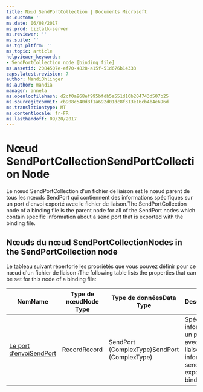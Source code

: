 ```yaml
---
title: Nœud SendPortCollection | Documents Microsoft
ms.custom: ''
ms.date: 06/08/2017
ms.prod: biztalk-server
ms.reviewer: ''
ms.suite: ''
ms.tgt_pltfrm: ''
ms.topic: article
helpviewer_keywords:
- SendPortCollection node [binding file]
ms.assetid: 2084507e-ef70-4828-a15f-51d676b14333
caps.latest.revision: 7
author: MandiOhlinger
ms.author: mandia
manager: anneta
ms.openlocfilehash: d2cf0a968ef995bfdb5a551d16b204743d507b25
ms.sourcegitcommit: cb908c540d8f1a692d01dc8f313e16cb4b4e696d
ms.translationtype: MT
ms.contentlocale: fr-FR
ms.lasthandoff: 09/20/2017
---
```

# <a name="sendportcollection-node"></a><span data-ttu-id="2cf65-102">Nœud SendPortCollection</span><span class="sxs-lookup"><span data-stu-id="2cf65-102">SendPortCollection Node</span></span>
<span data-ttu-id="2cf65-103">Le nœud SendPortCollection d'un fichier de liaison est le nœud parent de tous les nœuds SendPort qui contiennent des informations spécifiques sur un port d'envoi exporté avec le fichier de liaison.</span><span class="sxs-lookup"><span data-stu-id="2cf65-103">The SendPortCollection node of a binding file is the parent node for all of the SendPort nodes which contain specific information about a send port that is exported with the binding file.</span></span>  
  
## <a name="nodes-in-the-sendportcollection-node"></a><span data-ttu-id="2cf65-104">Nœuds du nœud SendPortCollection</span><span class="sxs-lookup"><span data-stu-id="2cf65-104">Nodes in the SendPortCollection node</span></span>  
 <span data-ttu-id="2cf65-105">Le tableau suivant répertorie les propriétés que vous pouvez définir pour ce nœud d'un fichier de liaison :</span><span class="sxs-lookup"><span data-stu-id="2cf65-105">The following table lists the properties that can be set for this node of a binding file:</span></span>  
  
|<span data-ttu-id="2cf65-106">**Nom**</span><span class="sxs-lookup"><span data-stu-id="2cf65-106">**Name**</span></span>|<span data-ttu-id="2cf65-107">**Type de nœud**</span><span class="sxs-lookup"><span data-stu-id="2cf65-107">**Node Type**</span></span>|<span data-ttu-id="2cf65-108">**Type de données**</span><span class="sxs-lookup"><span data-stu-id="2cf65-108">**Data Type**</span></span>|<span data-ttu-id="2cf65-109">**Description**</span><span class="sxs-lookup"><span data-stu-id="2cf65-109">**Description**</span></span>|<span data-ttu-id="2cf65-110">**Restrictions**</span><span class="sxs-lookup"><span data-stu-id="2cf65-110">**Restrictions**</span></span>|<span data-ttu-id="2cf65-111">**Commentaires**</span><span class="sxs-lookup"><span data-stu-id="2cf65-111">**Comments**</span></span>|  
|--------------|-------------------|-------------------|---------------------|----------------------|------------------|  
|[<span data-ttu-id="2cf65-112">Le port d’envoi</span><span class="sxs-lookup"><span data-stu-id="2cf65-112">SendPort</span></span>](../core/sendport-sendportcollection-node.md)|<span data-ttu-id="2cf65-113">Record</span><span class="sxs-lookup"><span data-stu-id="2cf65-113">Record</span></span>|<span data-ttu-id="2cf65-114">SendPort (ComplexType)</span><span class="sxs-lookup"><span data-stu-id="2cf65-114">SendPort (ComplexType)</span></span>|<span data-ttu-id="2cf65-115">Spécifie les informations relatives à un port d'envoi exporté avec le fichier de liaison.</span><span class="sxs-lookup"><span data-stu-id="2cf65-115">Specifies information about a send port that is exported with the binding file.</span></span>|<span data-ttu-id="2cf65-116">Facultatif</span><span class="sxs-lookup"><span data-stu-id="2cf65-116">Not required</span></span>|<span data-ttu-id="2cf65-117">Valeur par défaut : Aucun</span><span class="sxs-lookup"><span data-stu-id="2cf65-117">Default value: none</span></span>|